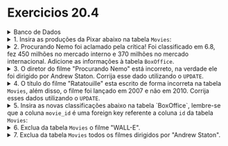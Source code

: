 # Exercicios 20.4
<details>
  <summary>Banco de Dados</summary>

```sql
DROP SCHEMA IF EXISTS Pixar;
CREATE SCHEMA Pixar;
USE Pixar;

CREATE TABLE Movies (
  id INTEGER auto_increment PRIMARY KEY NOT NULL,
  title VARCHAR(30) NOT NULL,
  director VARCHAR(30) NULL,
  year INT NOT NULL,
  length_minutes INT NOT NULL
);

CREATE TABLE BoxOffice (
  movie_id INTEGER,
  FOREIGN KEY (movie_id) REFERENCES Movies (id),
  rating DECIMAL(2,1) NOT NULL,
  domestic_sales INT NOT NULL,
  international_sales INT NOT NULL
);

INSERT INTO Movies(title, director, year, length_minutes)
  VALUES ('Toy Story', 'John Lasseter', 1995, 81),
         ('Vida de inseto', 'Andrew Staton', 1998, 95),
         ('ratatui', 'Brad Bird', 2010, 115),
         ('UP', 'Pete Docter', 2009, 101),
         ('Carros', 'John Lasseter', 2006, 117),
         ('Toy Story 2', 'John Lasseter', 1999, 93),
         ('Valente', 'Brenda Chapman', 2012, 98);


INSERT INTO BoxOffice(movie_id, rating, domestic_sales, international_sales)
  VALUES (1, 8.3, 190000000, 170000000),
         (2, 7.2, 160000000, 200600000),
         (3, 7.9, 245000000, 239000000),
         (4, 6.1, 330000000, 540000000),
         (5, 7.8, 140000000, 310000000),
         (6, 5.8, 540000000, 600000000),
         (7, 7.5, 250000000, 190000000);
   ```         
</details>
<details>
  <summary>1. Insira as produções da Pixar abaixo na tabela <code>Movies</code>:</summary>
  
- Monstros SA, de Pete Docter, lançado em 2001, com 92 minutos de duração.
- Procurando Nemo, de John Lasseter, lançado em 2003, com 107 minutos de duração.
- Os Incríveis, de Brad Bird, lançado em 2004, com 116 minutos de duração.
- WALL-E, de Pete Docter, lançada em 2008, com 104 minutos de duração.

```sql
INSERT INTO Pixar.Movies (title, director, year, length_minutes)
VALUES ("Monstros SA", "Pete Docter", 2001, 92),
       ("Procurando Nemo", "John Lasseter", 2003, 107),
       ("Os Incríveis", "Brad Bird", 2004, 116),
       ("WALL-E", "Pete Docter", 2008, 104);
   ```

</details>
<details>
  <summary>2. Procurando Nemo foi aclamado pela crítica! Foi classificado em 6.8, fez 450 milhões no mercado interno e 370 milhões no mercado internacional. Adicione as informações à tabela <code>BoxOffice</code>.</summary>

```sql
SET @id = (SELECT id FROM Pixar.Movies WHERE Pixar.Movies.title = "Procurando Nemo");

INSERT INTO Pixar.BoxOffice (movie_id, rating, domestic_sales, international_sales)
VALUES (@id, 6.8, 450000000, 370000000);
   ```

</details>
<details>
  <summary>3. O diretor do filme "Procurando Nemo" está incorreto, na verdade ele foi dirigido por Andrew Staton. Corrija esse dado utilizando o <code>UPDATE</code>.</summary>

```sql

   ```

</details>
<details>
  <summary>4. O título do filme "Ratatouille" esta escrito de forma incorreta na tabela <code>Movies</code>, além disso, o filme foi lançado em 2007 e não em 2010. Corrija esses dados utilizando o <code>UPDATE</code>.</summary>

```sql

   ```

</details>
<details>
  <summary>5. Insira as novas classificações abaixo na tabela `BoxOffice`, lembre-se que a coluna <code>movie_id</code> é uma foreign key referente a coluna <code>id</code> da tabela <code>Movies</code>:</summary>
  
- Monsters SA, classificado em 8.5, lucrou 300 milhões no mercado interno e 250 milhões no mercado internacional.
- Os Incríveis, classificado em 7.4, lucrou 460 milhões no mercado interno e 510 milhões no mercado internacional.
- WALL-E, classificado em 9.9, lucrou 290 milhões no mercado interno e 280 milhões no mercado internacional.

```sql

   ```

</details>
<details>
  <summary>6. Exclua da tabela <code>Movies</code> o filme "WALL-E".</summary>

```sql

   ```

</details>
<details>
  <summary>7. Exclua da tabela <code>Movies</code> todos os filmes dirigidos por "Andrew Staton".</summary>

```sql

   ```

</details>
